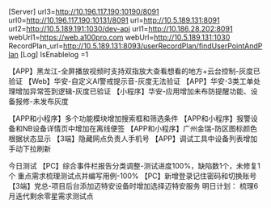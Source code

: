 [Server]
url3=http://10.196.117.190:10190/8091
url0=http://10.196.117.190:10131/8091
url=http://10.5.189.131:8091
url2=http://10.5.189.191:1030/dev-api
url1=http://10.186.28.202:8091
webUrl1=https://web.a100pro.com
webUrl=http://10.5.189.131:1030
RecordPlan_url=http://10.5.189.131:8093/userRecordPlan/findUserPointAndPlan
[Log]
IsEnablelog =1


【APP】黑龙江-全屏播放视频时支持双指放大查看想看的地方+云台控制-灰度已验证
【Web】华安-自定义AI警戒提示音-灰度无法验证
【APP】华安-3类工单处理增加异常签到逻辑-灰度已验证
【小程序】华安-应用增加未布防提醒功能、设备报修-未发布灰度

【APP和小程序】多个功能模块增加搜索框和筛选条件
【APP和小程序】报警设备和NB设备详情页中增加在离线便签
【APP和小程序】广州金瑞-防区图标颜色根据状态显示
【3端】隐藏网点负责人手机号
【APP】调试工具中设备列表增加手动下拉刷新



今日测试
【PC】综合事件栏报告分类调整-测试进度100%，缺陷数1个，未修复1个
重点需求梳理测试点并编写用例-100%
【PC】新增登录记住密码和切换账号
【3端】党总-项目后台添加迈特安设备时增加选择迈特安服务
明日计划：
梳理6月迭代剩余零星需求测试点